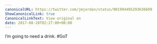 ```yaml
---
canonicalURL: https://twitter.com/jmjordan/status/901994495293636609
ShowCanonicalLink: true
CanonicalLinkText: View original on
date: 2017-08-28T02:27:00+00:00
---
```

I’m going to need a drink. #GoT